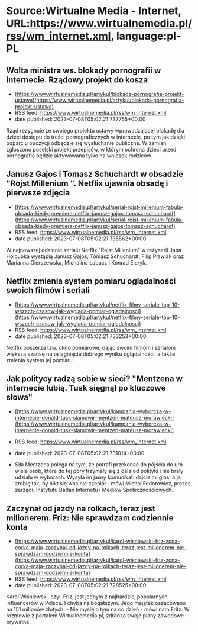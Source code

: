 # Source:Wirtualne Media - Internet, URL:https://www.wirtualnemedia.pl/rss/wm_internet.xml, language:pl-PL

## Wolta ministra ws. blokady pornografii w internecie. Rządowy projekt do kosza
 - [https://www.wirtualnemedia.pl/artykul/blokada-pornografia-projekt-ustawa](https://www.wirtualnemedia.pl/artykul/blokada-pornografia-projekt-ustawa)
 - RSS feed: https://www.wirtualnemedia.pl/rss/wm_internet.xml
 - date published: 2023-07-08T05:02:21.737755+00:00

Rząd rezygnuje ze swojego projektu ustawy wprowadzającej blokadę dla dzieci dostępu do treści pornograficznych w internecie, po tym jak dzięki poparciu opozycji odbędzie się wysłuchanie publiczne. W zamian zgłoszono poselski projekt przepisów, w którym ochrona dzieci przed pornografią będzie aktywowana tylko na wniosek rodziców.

## Janusz Gajos i Tomasz Schuchardt w obsadzie "Rojst Millenium ". Netflix ujawnia obsadę i pierwsze zdjęcia
 - [https://www.wirtualnemedia.pl/artykul/serial-rojst-millenium-fabula-obsada-kiedy-premiera-netflix-janusz-gajos-tomasz-schuchardt](https://www.wirtualnemedia.pl/artykul/serial-rojst-millenium-fabula-obsada-kiedy-premiera-netflix-janusz-gajos-tomasz-schuchardt)
 - RSS feed: https://www.wirtualnemedia.pl/rss/wm_internet.xml
 - date published: 2023-07-08T05:02:21.735562+00:00

W najnowszej odsłonie serialu Netflix "Rojst Millenium" w reżyserii Jana Holoubka wystąpią Janusz Gajos, Tomasz Schuchardt, Filip Pławiak oraz Marianna Gierszewska, Michalina Łabacz i Konrad Eleryk.

## Netflix zmienia system pomiaru oglądalności swoich filmów i seriali
 - [https://www.wirtualnemedia.pl/artykul/netflix-filmy-seriale-top-10-wszech-czasow-jak-wyglada-pomiar-ogladalnosci](https://www.wirtualnemedia.pl/artykul/netflix-filmy-seriale-top-10-wszech-czasow-jak-wyglada-pomiar-ogladalnosci)
 - RSS feed: https://www.wirtualnemedia.pl/rss/wm_internet.xml
 - date published: 2023-07-08T05:02:21.733253+00:00

Netflix poszerza tzw. okno pomiarowe, dając swoim filmom i serialom większą szansę na osiągnięcie dobrego wyniku oglądalności, a także zmienia system jej pomiaru.

## Jak politycy radzą sobie w sieci? "Mentzena w internecie lubią. Tusk sięgnął po kluczowe słowa"
 - [https://www.wirtualnemedia.pl/artykul/kampania-wyborcza-w-internecie-donald-tusk-slamowir-mentzen-mateusz-morawiecki](https://www.wirtualnemedia.pl/artykul/kampania-wyborcza-w-internecie-donald-tusk-slamowir-mentzen-mateusz-morawiecki)
 - RSS feed: https://www.wirtualnemedia.pl/rss/wm_internet.xml
 - date published: 2023-07-08T05:02:21.731014+00:00

- Siła Mentzena polega na tym, że potrafi przekonać do pójścia do urn wiele osób, które do tej pory trzymały się z dala od polityki i nie brały udziału w wyborach. Wysyła im jasny komunikat: dajcie mi głos, a ja zrobię tak, by nikt się was nie czepiał - mówi Michał Fedorowicz, prezes zarządu Instytutu Badań Internetu i Mediów Społecznościowych.

## Zaczynał od jazdy na rolkach, teraz jest milionerem. Friz: Nie sprawdzam codziennie konta
 - [https://www.wirtualnemedia.pl/artykul/karol-wisniewski-friz-zona-corka-maja-zaczynal-od-jazdy-na-rolkach-teraz-jest-milionerem-nie-sprawdzam-codziennie-konta](https://www.wirtualnemedia.pl/artykul/karol-wisniewski-friz-zona-corka-maja-zaczynal-od-jazdy-na-rolkach-teraz-jest-milionerem-nie-sprawdzam-codziennie-konta)
 - RSS feed: https://www.wirtualnemedia.pl/rss/wm_internet.xml
 - date published: 2023-07-08T05:02:21.728525+00:00

Karol Wiśniewski, czyli Friz, jest jednym z najbardziej popularnych influencerów w Polsce. I chyba najbogatszym. Jego majątek oszacowano na 151 milionów złotych. - Nie myślę o tym na co dzień - mówi nam Fritz. W rozmowie z portalem Wirtualnemedia.pl, zdradza swoje plany zawodowe i prywatne.


